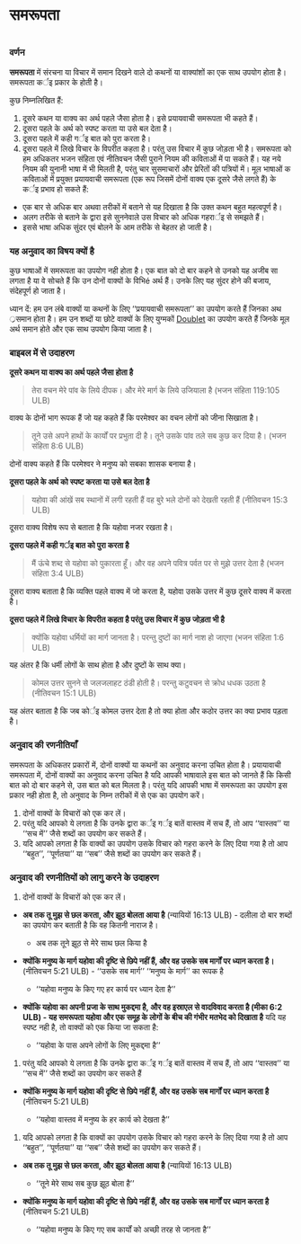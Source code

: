 # समरूपता

 #

### वर्णन

**समरूपता** में संरचना या विचार में समान दिखने वाले दो कथनों या वाक्यांशों का एक साथ उपयोग होता है। समरूपता कर्इ प्रकार के होती है। 

कुछ निम्नलिखित हैं:

1. दूसरे कथन या वाक्य का अर्थ पहले जैसा होता है। इसे प्रयायवाची समरूपता भी कहते हैं।
1. दूसरा पहले के अर्थ को स्पष्ट करता या उसे बल देता है।
1. दूसरा पहले में कही गर्इ बात को पुरा करता है।
1. दूसरा पहले में लिखे विचार के विपरीत कहता है। परंतु उस विचार में कुछ जोड़ता भी है। समरूपता को हम अधिकतर भजन संहिता एवं नीतिवचन जैसी पुराने नियम की कविताओं में पा सकते हैं। यह नये नियम की युनानी भाषा में भी मिलती है, परंतु चार सुसमाचारों और प्रेरितों की पत्रियों में। मूल भाषाओं क कविताओं में प्रयुक्त प्रयायवाची समरूपता (एक रूप जिसमें दोनों वाक्य एक दूसरे जैसे लगते हैं) के कर्इ प्रभाव हो सकते हैं:

* एक बार से अधिक बार अथवा तरीकों में बताने से यह दिखाता है कि उक्त कथन बहुत महत्वपूर्ण है।
* अलग तरीके से बताने के द्वारा इसे सुननेवाले उस विचार को अधिक गहरार्इ से समझते हैं।
* इससे भाषा अधिक सुंदर एवं बोलने के आम तरीके से बेहतर हो जाती है।

### यह अनुवाद का विषय क्यों है

कुछ भाषाओं में समरूपता का उपयोग नही होता है। एक बात को दो बार कहने से उनको यह अजीब सा लगता है या वे सोचते हैं कि उन दोनों वाक्यों के विभिé अर्थ हैं। उनके लिए यह सुंदर होने की बजाय, संदेहपूर्ण हो जाता है।

ध्यान दें: हम उन लंबे वाक्यों या कथनों के लिए ‘‘प्रयायवाची समरूपता’’ का उपयोग करते हैं जिनका अथ ्रसमान होता है। हम उन शब्दों या छोटे वाक्यों के लिए युग्मकों [Doublet](../figs-doublet/01.md) का उपयोग करते हैं जिनके मूल अर्थ समान होते और एक साथ उपयोग किया जाता है।

### बाइबल में से उदाहरण

**दूसरे कथन या वाक्य का अर्थ पहले जैसा होता है**

>तेरा वचन मेरे पांव के लिये दीपक।
>और मेरे मार्ग के लिये उजियाला है (भजन संहिता 119:105 ULB)

वाक्य के दोनों भाग रूपक हैं जो यह कहते हैं कि परमेश्वर का वचन लोगों को जीना सिखाता है।

>तूने उसे अपने हाथों के कार्यों पर प्रभुता दी है।
>तूने उसके पांव तले सब कुछ कर दिया है। (भजन संहिता 8:6 ULB)

दोनों वाक्य कहते हैं कि परमेश्वर ने मनुष्य को सबका शासक बनाया है।

**दूसरा पहले के अर्थ को स्पष्ट करता या उसे बल देता है**

>यहोवा की आंखें सब स्थानों में लगी रहती हैं
>वह बुरे भले दोनों को देखती रहती हैं (नीतिवचन 15:3 ULB)

दूसरा वाक्य विशेष रूप से बताता है कि यहोवा नजर रखता है।

**दूसरा पहले में कही गर्इ बात को पुरा करता है**

>मैं ऊंचे शब्द से यहोवा को पुकारता हूँ।
>और वह अपने पवित्र पर्वत पर से मुझे उत्तर देता है (भजन संहिता 3:4 ULB)

दूसरा वाक्य बताता है कि व्यक्ति पहले वाक्य में जो करता है, यहोवा उसके उत्तर में कुछ दूसरे वाक्य में करता है।

**दूसरा पहले में लिखे विचार के विपरीत कहता है परंतु उस विचार में कुछ जोड़ता भी है**

>क्योंकि यहोवा धर्मियों का मार्ग जानता है।
>परन्तु दुष्टों का मार्ग नाश हो जाएगा (भजन संहिता 1:6 ULB)

यह अंतर है कि धर्मी लोगों के साथ होता है और दुष्टों के साथ क्या।

>कोमल उत्तर सुनने से जलजलाहट ठंडी होती है।
>परन्तु कटुवचन से क्रोध धधक उठता है (नीतिवचन 15:1 ULB)

यह अंतर बताता है कि जब कोर्इ कोमल उत्तर देता है तो क्या होता और कठोर उत्तर का क्या प्रभाव पड़ता है।

### अनुवाद की रणनीतियाँ

समरूपता के अधिकतर प्रकारों में, दोनों वाक्यों या कथनों का अनुवाद करना उचित होता है। प्रयायावाची समरूपता में, दोनों वाक्यों का अनुवाद करना उचित है यदि आपकी भाषावाले इस बात को जानते हैं कि किसी बात को दो बार कहने से, उस बात को बल मिलता है। परंतु यदि आपकी भाषा में समरूपता का उपयोग इस प्रकार नही होता है, तो अनुवाद के निम्न तरीकों में से एक का उपयोग करें।

1. दोनों वाक्यों के विचारों को एक कर लें।
1. परंतु यदि आपको ये लगता है कि उनके द्वारा कर्इ गर्इ बातें वास्तव में सच हैं, तो आप ‘‘वास्तव’’ या ‘‘सच में’’ जैसे शब्दों का उपयोग कर सकते हैं।
1. यदि आपको लगता है कि वाक्यों का उपयोग उसके विचार को गहरा करने के लिए दिया गया है तो आप ‘‘बहुत’’, ‘‘पूर्णतया’’ या ‘‘सब’’ जैसे शब्दों का उपयोग कर सकते हैं।

### अनुवाद की रणनीतियों को लागु करने के उदाहरण

1. दोनों वाक्यों के विचारों को एक कर लें।

* **अब तक तू मुझ से छल करता, और झूठ बोलता आया है** (न्यायियों 16:13 ULB) - दलीला दो बार शब्दों का उपयोग कर बताती है कि वह कितनी नाराज है।
	
	* अब तक तूने झूठ से मेरे साथ छल किया है

* **क्योंकि मनुष्य के मार्ग यहोवा की दृष्टि से छिपे नहीं हैं, और वह उसके सब मार्गों पर ध्यान करता है।** (नीतिवचन 5:21 ULB) - ‘‘उसके सब मार्ग’’ ‘‘मनुष्य के मार्ग’’ का रूपक है

	* ‘‘यहोवा मनुष्य के किए गए हर कार्य पर ध्यान देता है’’

* **क्योंकि यहोवा का अपनी प्रजा के साथ मुकद्दमा है, और वह इस्राएल से वादविवाद करता है (मीका 6:2 ULB) - यह समरूपता यहोवा और एक समूह के लोगों के बीच की गंभीर मतभेद को दिखाता है** यदि यह स्पष्ट नही है, तो वाक्यों को एक किया जा सकता है:

	* ‘‘यहोवा के पास अपने लोगों के लिए मुकद्दमा है’’

1. परंतु यदि आपको ये लगता है कि उनके द्वारा कर्इ गर्इ बातें वास्तव में सच हैं, तो आप ‘‘वास्तव’’ या ‘‘सच में’’ जैसे शब्दों का उपयोग कर सकते हैं

* **क्योंकि मनुष्य के मार्ग यहोवा की दृष्टि से छिपे नहीं हैं, और वह उसके सब मार्गों पर ध्यान करता है** (नीतिवचन 5:21 ULB)

	* ‘‘यहोवा वास्तव में मनुष्य के हर कार्य को देखता है’’

1. यदि आपको लगता है कि वाक्यों का उपयोग उसके विचार को गहरा करने के लिए दिया गया है तो आप ‘‘बहुत’’, ‘‘पूर्णतया’’ या ‘‘सब’’ जैसे शब्दों का उपयोग कर सकते हैं।

* **अब तक तू मुझ से छल करता, और झूठ बोलता आया है** (न्यायियों 16:13 ULB)

	* ‘‘तूने मेरे साथ सब कुछ झूठ बोला है’’

* **क्योंकि मनुष्य के मार्ग यहोवा की दृष्टि से छिपे नहीं हैं, और वह उसके सब मार्गों पर ध्यान करता है** (नीतिवचन 5:21 ULB)

	* ‘‘यहोवा मनुष्य के किए गए सब कार्यों को अच्छी तरह से जानता है’’
